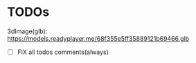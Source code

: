 # TODOs

3dImage(glb): https://models.readyplayer.me/68f355e5ff35889121b69466.glb

- [ ] FIX all todos comments(always)
